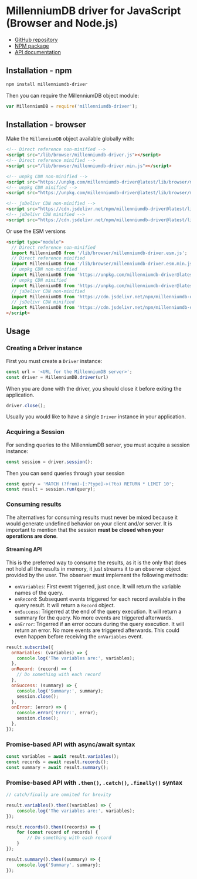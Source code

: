 # MillenniumDB driver for JavaScript (Browser and Node.js)

* [GitHub repository](https://github.com/MillenniumDB/MillenniumDB-driver-javascript/)
* [NPM package](https://www.npmjs.com/package/millenniumdb-driver/)
* [API documentation](https://millenniumdb.github.io/MillenniumDB-driver-javascript/)

## Installation - npm

```bash
npm install millenniumdb-driver
```

Then you can require the MillenniumDB object module:

```js
var MillenniumDB = require('millenniumdb-driver');
```

## Installation - browser

Make the `MillenniumDB` object available globally with:

```html
<!-- Direct reference non-minified -->
<script src="/lib/browser/millenniumdb-driver.js"></script>
<!-- Direct reference minified -->
<script src="/lib/browser/millenniumdb-driver.min.js"></script>

<!-- unpkg CDN non-minified -->
<script src="https://unpkg.com/millenniumdb-driver@latest/lib/browser/millenniumdb-driver.js"></script>
<!-- unpkg CDN minified -->
<script src="https://unpkg.com/millenniumdb-driver@latest/lib/browser/millenniumdb-driver.min.js"></script>

<!-- jsDelivr CDN non-minified -->
<script src="https://cdn.jsdelivr.net/npm/millenniumdb-driver@latest/lib/browser/millenniumdb-driver.js"></script>
<!-- jsDelivr CDN minified -->
<script src="https://cdn.jsdelivr.net/npm/millenniumdb-driver@latest/lib/browser/millenniumdb-driver.min.js"></script>
```

Or use the ESM versions

```html
<script type="module">
  // Direct reference non-minified
  import MillenniumDB from '/lib/browser/millenniumdb-driver.esm.js';
  // Direct reference minified
  import MillenniumDB from '/lib/browser/millenniumdb-driver.esm.min.js';
  // unpkg CDN non-minified
  import MillenniumDB from 'https://unpkg.com/millenniumdb-driver@latest/lib/browser/millenniumdb-driver.esm.js';
  // unpkg CDN minified
  import MillenniumDB from 'https://unpkg.com/millenniumdb-driver@latest/lib/browser/millenniumdb-driver.esm.min.js';
  // jsDelivr CDN non-minified
  import MillenniumDB from 'https://cdn.jsdelivr.net/npm/millenniumdb-driver@latest/lib/browser/millenniumdb-driver.esm.js';
  // jsDelivr CDN minified
  import MillenniumDB from 'https://cdn.jsdelivr.net/npm/millenniumdb-driver@latest/lib/browser/millenniumdb-driver.esm.min.js';
</script>
```

## Usage

### Creating a Driver instance

First you must create a `Driver` instance:

```js
const url = '<URL for the MillenniumDB server>';
const driver = MillenniumDB.driver(url)
```

When you are done with the driver, you should close it before exiting the application.

```js
driver.close();
```

Usually you would like to have a single `Driver` instance in your application.

### Acquiring a Session

For sending queries to the MillenniumDB server, you must acquire a session instance:

```js
const session = driver.session();
```

Then you can send queries through your session

```js
const query = 'MATCH (?from)-[:?type]->(?to) RETURN * LIMIT 10';
const result = session.run(query);
```

### Consuming results

The alternatives for consuming results must never be mixed because it would generate undefined behavior on your client and/or server. It is important to mention that the session **must be closed when your operations are done**.

#### Streaming API

This is the preferred way to consume the results, as it is the only that does not hold all the results in memory, it just streams it to an observer object provided by the user. The observer must implement the following methods:

* `onVariables`: First event trigerred, just once. It will return the variable names of the query.
* `onRecord`: Subsequent events triggered for each record available in the query result. It will return a `Record` object.
* `onSuccess`: Trigerred at the end of the query execution. It will return a summary for the query. No more events are triggered afterwards.
* `onError`: Trigerred if an error occurs during the query execution. It will return an error. No more events are triggered afterwards. This could even happen before receiving the `onVariables` event.

```js
result.subscribe({
  onVariables: (variables) => {
    console.log('The variables are:', variables);
  },
  onRecord: (record) => {
    // Do something with each record
  },
  onSuccess: (summary) => {
    console.log('Summary:', summary);
    session.close();
  },
  onError: (error) => {
    console.error('Error:', error);
    session.close();
  },
});
```

### Promise-based API with async/await syntax

```js
const variables = await result.variables();
const records = await result.records();
const summary = await result.summary();
```

### Promise-based API with `.then()`, `.catch()`, `.finally()` syntax

```js
// catch/finally are ommited for brevity

result.variables().then((variables) => {
    console.log('The variables are:', variables);
});

result.records().then((records) => {
    for (const record of records) {
        // Do something with each record
    }
});

result.summary().then((summary) => {
    console.log('Summary', summary);
});
```
